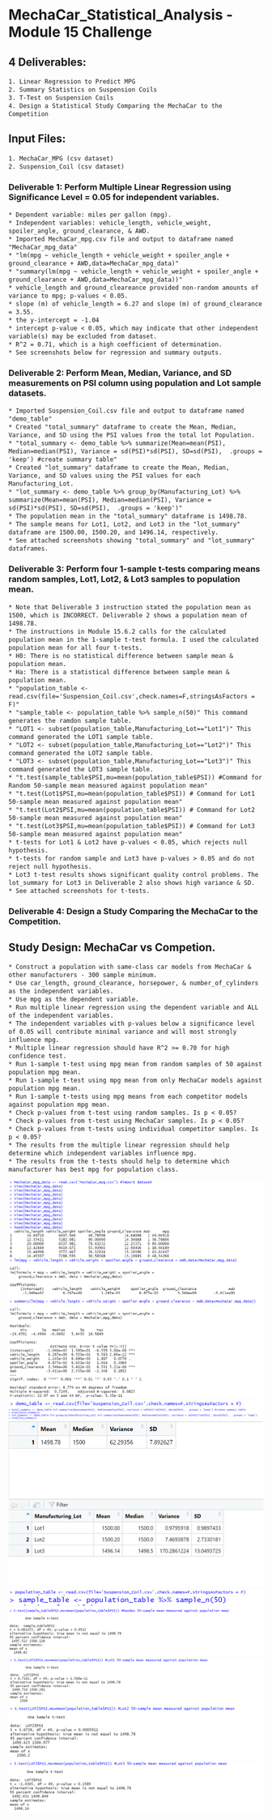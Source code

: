 # MechaCar_Statistical_Analysis - Module 15 Challenge 

## 4 Deliverables:
    1. Linear Regression to Predict MPG
    2. Summary Statistics on Suspension Coils
    3. T-Test on Suspension Coils
    4. Design a Statistical Study Comparing the MechaCar to the Competition

## Input Files:
    1. MechaCar_MPG (csv dataset)
    2. Suspension_Coil (csv dataset)

### Deliverable 1: Perform Multiple Linear Regression using Significance Level = 0.05 for independent variables.
    * Dependent variable: miles per gallon (mpg).
    * Independent variables: vehicle_length, vehicle_weight, spoiler_angle, ground_clearance, & AWD.
    * Imported MechaCar_mpg.csv file and output to dataframe named "MechaCar_mpg_data"
    * "lm(mpg ~ vehicle_length + vehicle_weight + spoiler_angle + ground_clearance + AWD,data=MechaCar_mpg_data)"
    * "summary(lm(mpg ~ vehicle_length + vehicle_weight + spoiler_angle + ground_clearance + AWD,data=MechaCar_mpg_data))"
    * vehicle_length and ground_cleareance provided non-random amounts of variance to mpg; p-values < 0.05.
    * slope (m) of vehicle_length = 6.27 and slope (m) of ground_clearance = 3.55.
    * the y-intercept = -1.04
    * intercept p-value < 0.05, which may indicate that other independent variable(s) may be excluded from dataset.
    * R^2 = 0.71, which is a high coefficient of determination.
    * See screenshots below for regression and summary outputs.

### Deliverable 2: Perform Mean, Median, Variance, and SD measurements on PSI column using population and Lot sample datasets.
    * Imported Suspension_Coil.csv file and output to dataframe named "demo_table"
    * Created "total_summary" dataframe to create the Mean, Median, Variance, and SD using the PSI values from the total lot Population.
    * "total_summary <- demo_table %>% summarize(Mean=mean(PSI), Median=median(PSI), Variance = sd(PSI)*sd(PSI), SD=sd(PSI),  .groups = 'keep') #create summary table"
    * Created "lot_summary" dataframe to create the Mean, Median, Variance, and SD values using the PSI values for each Manufacturing_Lot.
    * "lot_summary <- demo_table %>% group_by(Manufacturing_Lot) %>% summarize(Mean=mean(PSI), Median=median(PSI), Variance = sd(PSI)*sd(PSI), SD=sd(PSI),  .groups = 'keep')"
    * The population mean in the "total_summary" dataframe is 1498.78.
    * The sample means for Lot1, Lot2, and Lot3 in the "lot_summary" dataframe are 1500.00, 1500.20, and 1496.14, respectively.
    * See attached screenshots showing "total_summary" and "lot_summary" dataframes.

### Deliverable 3: Perform four 1-sample t-tests comparing means random samples, Lot1, Lot2, & Lot3 samples to population mean.
    * Note that Deliverable 3 instruction stated the population mean as 1500, which is INCORRECT. Deliverable 2 shows a population mean of 1498.78.
    * The instructions in Module 15.6.2 calls for the calculated population mean in the 1-sample t-test formula. I used the calculated population mean for all four t-tests.
    * H0: There is no statistical difference between sample mean & population mean.
    * Ha: There is a statistical difference between sample mean & population mean.
    * "population_table <- read.csv(file='Suspension_Coil.csv',check.names=F,stringsAsFactors = F)"
    * "sample_table <- population_table %>% sample_n(50)" This command generates the ramdon sample table.
    * "LOT1 <- subset(population_table,Manufacturing_Lot=="Lot1")" This command generated the LOT1 sample table.
    * "LOT2 <- subset(population_table,Manufacturing_Lot=="Lot2")" This command generated the LOT2 sample table.
    * "LOT3 <- subset(population_table,Manufacturing_Lot=="Lot3")" This command generated the LOT3 sample table.
    * "t.test(sample_table$PSI,mu=mean(population_table$PSI)) #Command for Random 50-sample mean measured against population mean"
    * "t.test(Lot1$PSI,mu=mean(population_table$PSI)) # Command for Lot1 50-sample mean measured against population mean"
    * "t.test(Lot2$PSI,mu=mean(population_table$PSI)) # Command for Lot2 50-sample mean measured against population mean"
    * "t.test(Lot3$PSI,mu=mean(population_table$PSI)) # Command for Lot3 50-sample mean measured against population mean"
    * t-tests for Lot1 & Lot2 have p-values < 0.05, which rejects null hypothesis.
    * t-tests for random sample and Lot3 have p-values > 0.05 and do not reject null hypothesis. 
    * Lot3 t-test results shows significant quality control problems. The lot_summary for Lot3 in Deliverable 2 also shows high variance & SD.
    * See attached screenshots for t-tests.

### Deliverable 4: Design a Study Comparing the MechaCar to the Competition.
    
## Study Design: MechaCar vs Competion.
    * Construct a population with same-class car models from MechaCar & other manufacturers - 300 sample minimum.
    * Use car_length, ground_clearance, horsepower, & number_of_cylinders as the independent variables.
    * Use mpg as the dependent variable.
    * Run multiple linear regression using the dependent variable and ALL of the independent variables. 
    * The independent variables with p-values below a significance level of 0.05 will contribute minimal variance and will most strongly influence mpg.
    * Multiple linear regression should have R^2 >= 0.70 for high confidence test.
    * Run 1-sample t-test using mpg mean from random samples of 50 against population mpg mean.
    * Run 1-sample t-test using mpg mean from only MechaCar models against population mpg mean.
    * Run 1-sample t-tests using mpg means from each competitor models against population mpg mean.
    * Check p-values from t-test using random samples. Is p < 0.05?
    * Check p-values from t-test using MechaCar samples. Is p < 0.05?
    * Check p-values from t-tests using individual competitor samples. Is p < 0.05?
    * The results from the multiple linear regression should help determine which independent variables influence mpg.
    * The results from the t-tests should help to determine which manufacturer has best mpg for population class.



![screenshot of MechaCar_mpg.csv](./Deliverable_1.PNG)
![screenshot of import for Suspension_Coil.csv](./Deliverable_2-import.PNG)
![screenshot of Deliverable 2 code](./Deliverable_2-code.PNG)
![screenshot of Deliverable 2 "total_summary"](./Deliverable_2-totalSummary-output.PNG)
![screenshot of Deliverable 2 "lot_summary"](./Deliverable_2-lotSummary-output.PNG)
![screenshot of Deliverable 3 Suspension_Coil.csv](./Deliverable_3-poptable.PNG)
![screenshot of Deliverable 3 sample_table](./Deliverable_3-randomsampletable.PNG)
![screenshot of Deliverable 3 random sample t-test](./Deliverable_3-1.PNG)
![screenshot of Deliverable 3 Lot1 t-test](./Deliverable_3-2.PNG)
![screenshot of Deliverable 3 Lot2 t-test](./Deliverable_3-3.PNG)
![screenshot of Deliverable 3 Lot3 t-test](./Deliverable_3-4.PNG)










